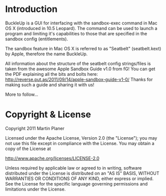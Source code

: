 # Introduction

BuckleUp is a GUI for interfacing with the sandbox-exec command in Mac OS X (introduced in 10.5 Leopard). The command can be used to launch a program and limiting it's capabilities to those that are specified in the sandbox config (entitlements).

The sandbox feature in Mac OS X is referred to as "Seatbelt" (seatbelt.kext) by Apple, therefore the name BuckleUp.

All information about the structure of the seatbelt config strings/files is taken from the awesome Apple Sandbox Guide v1.0 from fG!
You can get the PDF explaining all the bits and bolts here: http://reverse.put.as/2011/09/14/apple-sandbox-guide-v1-0/
Thanks for making such a guide and sharing it with us!

More to follow...

# 

# Copyright & License

Copyright 2011 Martin Planer

Licensed under the Apache License, Version 2.0 (the "License");
you may not use this file except in compliance with the License.
You may obtain a copy of the License at

http://www.apache.org/licenses/LICENSE-2.0

Unless required by applicable law or agreed to in writing, software
distributed under the License is distributed on an "AS IS" BASIS,
WITHOUT WARRANTIES OR CONDITIONS OF ANY KIND, either express or implied.
See the License for the specific language governing permissions and
limitations under the License.
